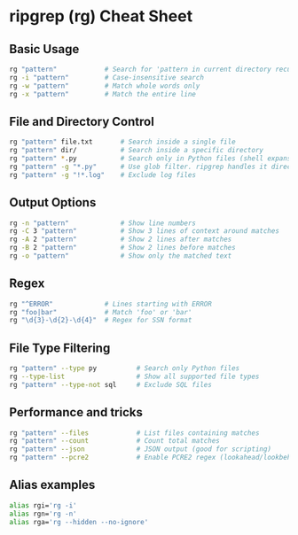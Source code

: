 # ripgrep (rg) Cheat Sheet

## Basic Usage

```bash
rg "pattern"            # Search for 'pattern in current directory recursively
rg -i "pattern"         # Case-insensitive search
rg -w "pattern"         # Match whole words only
rg -x "pattern"         # Match the entire line
```

## File and Directory Control

```bash
rg "pattern" file.txt       # Search inside a single file
rg "pattern" dir/           # Search inside a specific directory
rg "pattern" *.py           # Search only in Python files (shell expansion)
rg "pattern" -g "*.py"      # Use glob filter. ripgrep handles it directly
rg "pattern" -g "!*.log"    # Exclude log files
```

## Output Options

```bash
rg -n "pattern"             # Show line numbers
rg -C 3 "pattern"           # Show 3 lines of context around matches
rg -A 2 "pattern"           # Show 2 lines after matches
rg -B 2 "pattern"           # Show 2 lines before matches
rg -o "pattern"             # Show only the matched text
```

## Regex

```bash
rg "^ERROR"             # Lines starting with ERROR
rg "foo|bar"            # Match 'foo' or 'bar'
rg "\d{3}-\d{2}-\d{4}"  # Regex for SSN format
```

## File Type Filtering

```bash
rg "pattern" --type py          # Search only Python files
rg --type-list                  # Show all supported file types
rg "pattern" --type-not sql     # Exclude SQL files
```

## Performance and tricks

```bash
rg "pattern" --files            # List files containing matches
rg "pattern" --count            # Count total matches
rg "pattern" --json             # JSON output (good for scripting)
rg "pattern" --pcre2            # Enable PCRE2 regex (lookahead/lookbehind)
```

## Alias examples

```bash
alias rgi='rg -i'
alias rgn='rg -n'
alias rga='rg --hidden --no-ignore'
```
